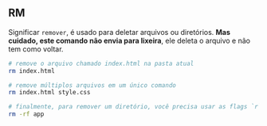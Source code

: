 ## RM

Significar `remover`, é usado para deletar arquivos ou diretórios. <span color="red">**Mas cuidado, este comando não envia para lixeira**</span>, ele deleta o arquivo e não tem como voltar.

```sh
# remove o arquivo chamado index.html na pasta atual
rm index.html
```

```sh
# remove múltiplos arquivos em um único comando
rm index.html style.css
```

```sh
# finalmente, para remover um diretório, você precisa usar as flags `r` e `f`, respectivamente, são abreviações para `recursive` e `force`
rm -rf app
```